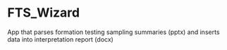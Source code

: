 # FTS_Wizard
App that parses formation testing sampling summaries (pptx) and inserts data into interpretation report (docx)
